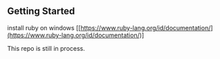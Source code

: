 ## **Getting Started**
install ruby on windows [[https://www.ruby-lang.org/id/documentation/](https://www.ruby-lang.org/id/documentation/)]

This repo is still in process.
